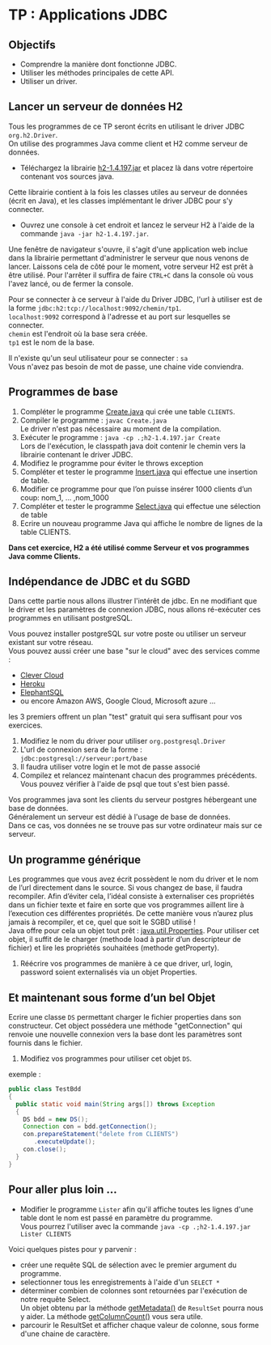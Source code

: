 # TP : Applications JDBC

## Objectifs

- Comprendre la manière dont fonctionne JDBC. 
- Utiliser les méthodes principales de cette API.
- Utiliser un driver.


## Lancer un serveur de données H2

Tous les programmes de ce TP seront écrits en utilisant le driver JDBC `org.h2.Driver`.  
On utilise des programmes Java comme client et H2 comme serveur de données.

* Téléchargez la librairie [h2-1.4.197.jar](http://central.maven.org/maven2/com/h2database/h2/1.4.197/h2-1.4.197.jar) et placez là dans votre répertoire contenant vos sources java.

Cette librairie contient à la fois les classes utiles au serveur de données (écrit en Java), et les classes implémentant le driver JDBC pour s'y connecter.

* Ouvrez une console à cet endroit et lancez le serveur H2 à l'aide de la commande `java -jar h2-1.4.197.jar`.

Une fenêtre de navigateur s'ouvre, il s'agit d'une application web inclue dans la librairie permettant d'administrer le serveur que nous venons de lancer. Laissons cela de côté pour le moment, votre serveur H2 est prêt à être utilisé. Pour l'arrêter il suffira de faire `CTRL+C` dans la console où vous l'avez lancé, ou de fermer la console.

Pour se connecter à ce serveur à l'aide du Driver JDBC, l'url à utiliser est de la forme `jdbc:h2:tcp://localhost:9092/chemin/tp1`.  
`localhost:9092` correspond à l'adresse et au port sur lesquelles se connecter.  
`chemin` est l'endroit où la base sera créée.  
`tp1` est le nom de la base.

Il n'existe qu'un seul utilisateur pour se connecter : `sa`  
Vous n'avez pas besoin de mot de passe, une chaine vide conviendra.


## Programmes de base

1. Compléter le programme [Create.java](Create.java) qui crée une table `CLIENTS`. 
1. Compiler le programme : `javac Create.java`  
Le driver n'est pas nécessaire au moment de la compilation.
1. Exécuter le programme : `java -cp .;h2-1.4.197.jar Create`  
Lors de l'exécution, le classpath java doit contenir le chemin vers la librairie contenant le driver JDBC.
1. Modifiez le programme pour éviter le throws exception
1. Compléter et tester le programme [Insert.java](Insert.java) qui effectue une insertion de table.
1. Modifier ce programme pour que l’on puisse insérer 1000 clients d’un coup: nom_1, ... ,nom_1000
1. Compléter et tester le programme [Select.java](Select.java) qui effectue une sélection de table
1. Ecrire un nouveau programme Java qui affiche le nombre de lignes de la table CLIENTS.

**Dans cet exercice, H2 a été utilisé comme Serveur et vos programmes Java comme Clients.**


## Indépendance de JDBC et du SGBD

Dans cette partie nous allons illustrer l'intérêt de jdbc. En ne modifiant que le driver et les paramètres de connexion JDBC, nous allons ré-exécuter ces programmes en utilisant postgreSQL.  

Vous pouvez installer postgreSQL sur votre poste ou utiliser un serveur existant sur votre réseau.  
Vous pouvez aussi créer une base "sur le cloud" avec des services comme :
* [Clever Cloud](https://www.clever-cloud.com/fr/) 
* [Heroku](https://www.heroku.com/pricing)
* [ElephantSQL](https://www.elephantsql.com/)
* ou encore Amazon AWS, Google Cloud, Microsoft azure ...

les 3 premiers offrent un plan "test" gratuit qui sera suffisant pour vos exercices.

1. Modifiez le nom du driver pour utiliser `org.postgresql.Driver`
1. L'url de connexion sera de la forme : `jdbc:postgresql://serveur:port/base`
1. Il faudra utiliser votre login et le mot de passe associé
1. Compilez et relancez maintenant chacun des programmes précédents. Vous pouvez vérifier à l'aide de psql que tout s'est bien passé.

Vos programmes java sont les clients du serveur postgres hébergeant une base de données.  
Généralement un serveur est dédié à l'usage de base de données.  
Dans ce cas, vos données ne se trouve pas sur votre ordinateur mais sur ce serveur.


## Un programme générique

Les programmes que vous avez écrit possèdent le nom du driver et le nom de l’url directement dans le source. Si vous changez de base, il faudra recompiler. Afin d’éviter cela, l’idéal consiste à externaliser ces propriétés dans un fichier texte et faire en sorte que vos programmes aillent lire à l’execution ces différentes propriétés. De cette manière vous n’aurez plus jamais à recompiler, et ce, quel que soit le SGBD utilisé !  
Java offre pour cela un objet tout prêt : [java.util.Properties](https://docs.oracle.com/javase/10/docs/api/java/util/Properties.html). Pour utiliser cet objet, il suffit de le charger (methode load à partir d’un descripteur de fichier) et lire les propriétés souhaitées (methode getProperty).

1. Réécrire vos programmes de manière à ce que driver, url, login, password soient externalisés via un objet Properties.



## Et maintenant sous forme d’un bel Objet

Ecrire une classe `DS` permettant charger le fichier properties dans son constructeur. Cet object possédera une méthode "getConnection" qui renvoie une nouvelle connexion vers la base dont les paramètres sont fournis dans le fichier.

1. Modifiez vos programmes pour utiliser cet objet `DS`.  

exemple :

```java
public class TestBdd
{
  public static void main(String args[]) throws Exception
  {
    DS bdd = new DS();
    Connection con = bdd.getConnection();
    con.prepareStatement("delete from CLIENTS")
       .executeUpdate();
    con.close();
  }
}
```

## Pour aller plus loin ...

* Modifier le programme `Lister` afin qu'il affiche toutes les lignes d'une table dont le nom est passé en paramètre du programme.  
Vous pourrez l'utiliser avec la commande `java -cp .;h2-1.4.197.jar Lister CLIENTS`

Voici quelques pistes pour y parvenir :

- créer une requête SQL de sélection avec le premier argument du programme.  
- selectionner tous les enregistrements à l'aide d'un `SELECT *`  
- déterminer combien de colonnes sont retournées par l'exécution de notre requête Select.  
Un objet obtenu par la méthode [getMetadata()](https://docs.oracle.com/javase/10/docs/api/java/sql/ResultSet.html#getMetaData()) de `ResultSet` pourra nous y aider. La méthode [getColumnCount()](https://docs.oracle.com/javase/10/docs/api/java/sql/ResultSetMetaData.html#getColumnCount()) vous sera utile.
- parcourir le ResultSet et afficher chaque valeur de colonne, sous forme d'une chaine de caractère.




